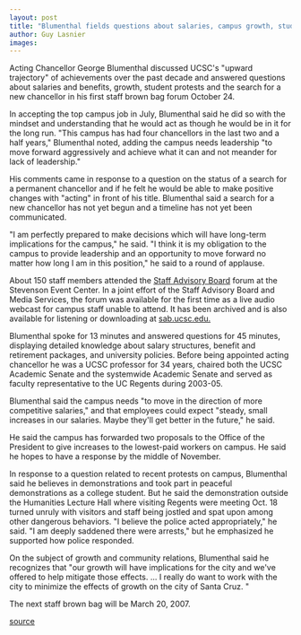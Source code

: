```yaml
---
layout: post
title: "Blumenthal fields questions about salaries, campus growth, student protests, and more"
author: Guy Lasnier 
images:
---
```


Acting Chancellor George Blumenthal discussed UCSC's "upward trajectory" of achievements over the past decade and answered questions about salaries and benefits, growth, student protests and the search for a new chancellor in his first staff brown bag forum October 24.

In accepting the top campus job in July, Blumenthal said he did so with the mindset and understanding that he would act as though he would be in it for the long run. "This campus has had four chancellors in the last two and a half years," Blumenthal noted, adding the campus needs leadership "to move forward aggressively and achieve what it can and not meander for lack of leadership."

His comments came in response to a question on the status of a search for a permanent chancellor and if he felt he would be able to make positive changes with "acting" in front of his title. Blumenthal said a search for a new chancellor has not yet begun and a timeline has not yet been communicated.

"I am perfectly prepared to make decisions which will have long-term implications for the campus," he said. "I think it is my obligation to the campus to provide leadership and an opportunity to move forward no matter how long I am in this position," he said to a round of applause.

About 150 staff members attended the [Staff Advisory Board][1] forum at the Stevenson Event Center. In a joint effort of the Staff Advisory Board and Media Services, the forum was available for the first time as a live audio webcast for campus staff unable to attend. It has been archived and is also available for listening or downloading at [sab.ucsc.edu.][1]

Blumenthal spoke for 13 minutes and answered questions for 45 minutes, displaying detailed knowledge about salary structures, benefit and retirement packages, and university policies. Before being appointed acting chancellor he was a UCSC professor for 34 years, chaired both the UCSC Academic Senate and the systemwide Academic Senate and served as faculty representative to the UC Regents during 2003-05.

Blumenthal said the campus needs "to move in the direction of more competitive salaries," and that employees could expect "steady, small increases in our salaries. Maybe they'll get better in the future," he said.

He said the campus has forwarded two proposals to the Office of the President to give increases to the lowest-paid workers on campus. He said he hopes to have a response by the middle of November.

In response to a question related to recent protests on campus, Blumenthal said he believes in demonstrations and took part in peaceful demonstrations as a college student. But he said the demonstration outside the Humanities Lecture Hall where visiting Regents were meeting Oct. 18 turned unruly with visitors and staff being jostled and spat upon among other dangerous behaviors. "I believe the police acted appropriately," he said. "I am deeply saddened there were arrests," but he emphasized he supported how police responded.

On the subject of growth and community relations, Blumenthal said he recognizes that "our growth will have implications for the city and we've offered to help mitigate those effects. ... I really do want to work with the city to minimize the effects of growth on the city of Santa Cruz. "

The next staff brown bag will be March 20, 2007.

  

[1]: http://sab.ucsc.edu

[source](http://www1.ucsc.edu/currents/06-07/10-30/forum.asp "Permalink to forum")
